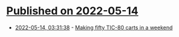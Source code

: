 # [Published on 2022-05-14](index.md)

* [2022-05-14, 03:31:38](https://news.ycombinator.com/item?id=31374855) - [Making fifty TIC-80 carts in a weekend](https://blinry.org/50-tic80-carts/)
